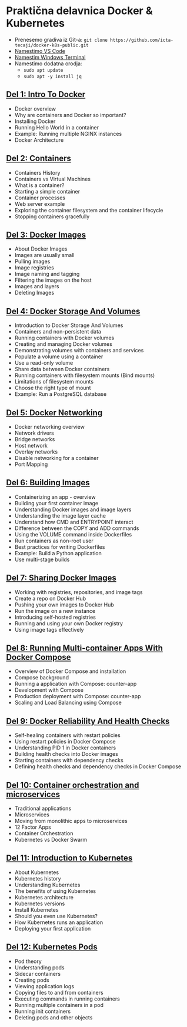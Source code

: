 # Praktična delavnica Docker & Kubernetes

- Prenesemo gradiva iz Git-a: `git clone https://github.com/icta-tecaji/docker-k8s-public.git`
- [Namestimo VS Code](https://code.visualstudio.com/)
- [Namestim Windows Terminal](https://www.microsoft.com/en-us/p/windows-terminal/9n0dx20hk701)
- Namestimo dodatna orodja:
    - `sudo apt update`
    - `sudo apt -y install jq`

## [Del 1: Intro To Docker](./01_Intro_To_Docker/README.md)
- Docker overview
- Why are containers and Docker so important?
- Installing Docker
- Running Hello World in a container
- Example: Running multiple NGINX instances
- Docker Architecture

## [Del 2: Containers](./02_Containers/README.md)
- Containers History
- Containers vs Virtual Machines
- What is a container?
- Starting a simple container
- Container processes
- Web server example
- Exploring the container filesystem and the container lifecycle
- Stopping containers gracefully

## [Del 3: Docker Images](./03_Docker_Images/README.md)
- About Docker Images
- Images are usually small
- Pulling images
- Image registries
- Image naming and tagging
- Filtering the images on the host
- Images and layers
- Deleting Images

## [Del 4: Docker Storage And Volumes](./04_Docker_Storage_And_Volumes/README.md)
- Introduction to Docker Storage And Volumes
- Containers and non-persistent data
- Running containers with Docker volumes
- Creating and managing Docker volumes
- Demonstrating volumes with containers and services
- Populate a volume using a container
- Use a read-only volume
- Share data between Docker containers
- Running containers with filesystem mounts (Bind mounts)
- Limitations of filesystem mounts
- Choose the right type of mount
- Example: Run a PostgreSQL database

## [Del 5: Docker Networking](./05_Docker_Networking/README.md)
- Docker networking overview
- Network drivers
- Bridge networks
- Host network
- Overlay networks
- Disable networking for a container
- Port Mapping

## [Del 6: Building Images](./06_Building_Images/README.md)
- Containerizing an app - overview
- Building your first container image
- Understanding Docker images and image layers
- Understanding the image layer cache
- Understand how CMD and ENTRYPOINT interact
- Difference between the COPY and ADD commands
- Using the VOLUME command inside Dockerfiles
- Run containers as non-root user
- Best practices for writing Dockerfiles
- Example: Build a Python application
- Use multi-stage builds

## [Del 7: Sharing Docker Images](./07_Sharing_Docker_Images/README.md)
- Working with registries, repositories, and image tags
- Create a repo on Docker Hub
- Pushing your own images to Docker Hub
- Run the image on a new instance
- Introducing self-hosted registries
- Running and using your own Docker registry
- Using image tags effectively

## [Del 8: Running Multi-container Apps With Docker Compose](./08_Running_Multi_container_Apps_With_Docker_Compose/README.md)
- Overview of Docker Compose and installation
- Compose background
- Running a application with Compose: counter-app
- Development with Compose 
- Production deployment with Compose: counter-app
- Scaling and Load Balancing using Compose

## [Del 9: Docker Reliability And Health Checks](./09_Docker_Reliability_And_Health_Checks/README.md)
- Self-healing containers with restart policies
- Using restart policies in Docker Compose
- Understanding PID 1 in Docker containers
- Building health checks into Docker images
- Starting containers with dependency checks
- Defining health checks and dependency checks in Docker Compose

## [Del 10: Container orchestration and microservices](./10_Container_orchestration_and_microservices/README.md)
- Traditional applications
- Microservices
- Moving from monolithic apps to microservices
- 12 Factor Apps
- Container Orchestration
- Kubernetes vs Docker Swarm

## [Del 11: Introduction to Kubernetes](./11_Introduction_to_Kubernetes/README.md)
- About Kubernetes
- Kubernetes history
- Understanding Kubernetes
- The benefits of using Kubernetes
- Kubernetes architecture
- Kubernetes versions
- Install Kubernetes
- Should you even use Kubernetes?
- How Kubernetes runs an application
- Deploying your first application

## [Del 12: Kubernetes Pods](./12_Kubernetes_Pods/README.md)
- Pod theory
- Understanding pods
- Sidecar containers
- Creating pods
- Viewing application logs
- Copying files to and from containers
- Executing commands in running containers
- Running multiple containers in a pod
- Running init containers
- Deleting pods and other objects
